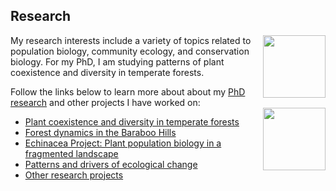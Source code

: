 ## Research

<img src="https://jaredjbeck.github.io/PEL_logo.png" align="right" width="100"> My research interests include a variety of topics related to population biology, community ecology, and conservation biology. 
For my PhD, I am studying patterns of plant coexistence and diversity in temperate forests. 

Follow the links below to learn more about about my [PhD research](/coexistence.md) and other projects I have worked on: <img src="https://jaredjbeck.github.io/images/h.acutiloba.png" align="right" width="100">
* [Plant coexistence and diversity in temperate forests](/coexistence.md)
* [Forest dynamics in the Baraboo Hills](/forest_dynamics.md)
* [Echinacea Project: Plant population biology in a fragmented landscape](echinacea.md)
* [Patterns and drivers of ecological change](ecological_change.md)
* [Other research projects](/other_research.md)
